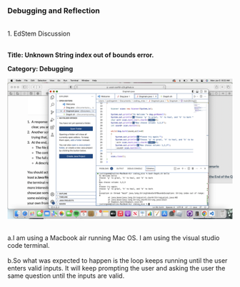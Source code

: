 ### Debugging and Reflection
<br/>
1. EdStem Discussion
<br/>
<br/>

**Title: Unknown String index out of bounds error.**
<br/>

**Category: Debugging**


![](dog.png)

<br/>
a.I am using a Macbook air running Mac OS. I am using the visual studio code terminal.
<br/>
<br/>
b.So what was expected to happen is the loop keeps running until the user enters valid inputs. It will keep prompting the user and asking the user the same question until the inputs are valid.
